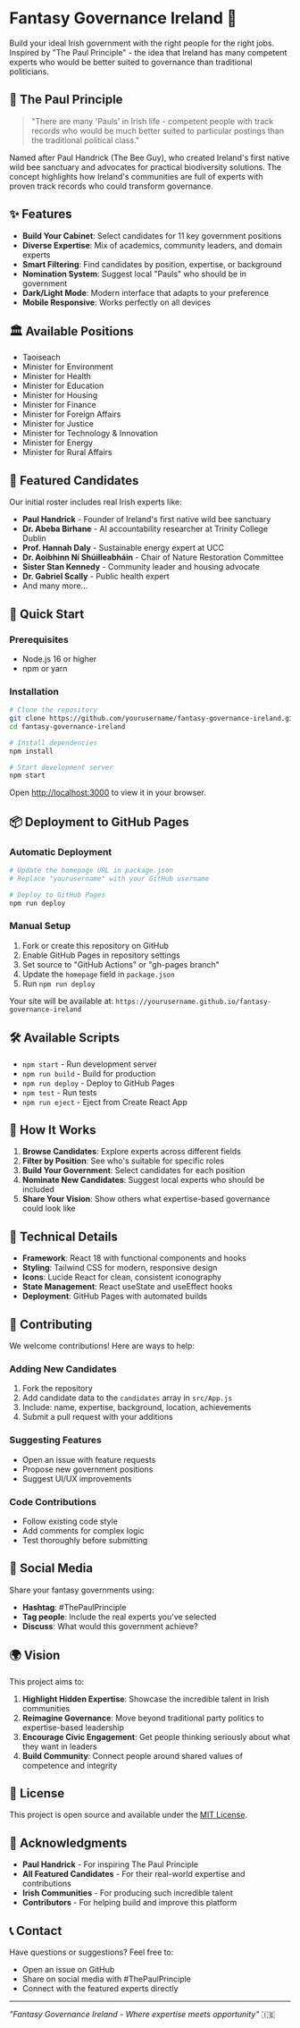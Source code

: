 # Fantasy Governance Ireland 🐝

Build your ideal Irish government with the right people for the right jobs. Inspired by "The Paul Principle" - the idea that Ireland has many competent experts who would be better suited to governance than traditional politicians.

## 🌟 The Paul Principle

> "There are many 'Pauls' in Irish life - competent people with track records who would be much better suited to particular postings than the traditional political class."

Named after Paul Handrick (The Bee Guy), who created Ireland's first native wild bee sanctuary and advocates for practical biodiversity solutions. The concept highlights how Ireland's communities are full of experts with proven track records who could transform governance.

## ✨ Features

- **Build Your Cabinet**: Select candidates for 11 key government positions
- **Diverse Expertise**: Mix of academics, community leaders, and domain experts
- **Smart Filtering**: Find candidates by position, expertise, or background
- **Nomination System**: Suggest local "Pauls" who should be in government
- **Dark/Light Mode**: Modern interface that adapts to your preference
- **Mobile Responsive**: Works perfectly on all devices

## 🏛️ Available Positions

- Taoiseach
- Minister for Environment
- Minister for Health
- Minister for Education
- Minister for Housing
- Minister for Finance
- Minister for Foreign Affairs
- Minister for Justice
- Minister for Technology & Innovation
- Minister for Energy
- Minister for Rural Affairs

## 👥 Featured Candidates

Our initial roster includes real Irish experts like:

- **Paul Handrick** - Founder of Ireland's first native wild bee sanctuary
- **Dr. Abeba Birhane** - AI accountability researcher at Trinity College Dublin
- **Prof. Hannah Daly** - Sustainable energy expert at UCC
- **Dr. Aoibhinn Ní Shúilleabháin** - Chair of Nature Restoration Committee
- **Sister Stan Kennedy** - Community leader and housing advocate
- **Dr. Gabriel Scally** - Public health expert
- And many more...

## 🚀 Quick Start

### Prerequisites

- Node.js 16 or higher
- npm or yarn

### Installation

```bash
# Clone the repository
git clone https://github.com/yourusername/fantasy-governance-ireland.git
cd fantasy-governance-ireland

# Install dependencies
npm install

# Start development server
npm start
```

Open [http://localhost:3000](http://localhost:3000) to view it in your browser.

## 📦 Deployment to GitHub Pages

### Automatic Deployment

```bash
# Update the homepage URL in package.json
# Replace "yourusername" with your GitHub username

# Deploy to GitHub Pages
npm run deploy
```

### Manual Setup

1. Fork or create this repository on GitHub
2. Enable GitHub Pages in repository settings
3. Set source to "GitHub Actions" or "gh-pages branch"
4. Update the `homepage` field in `package.json`
5. Run `npm run deploy`

Your site will be available at: `https://yourusername.github.io/fantasy-governance-ireland`

## 🛠️ Available Scripts

- `npm start` - Run development server
- `npm run build` - Build for production
- `npm run deploy` - Deploy to GitHub Pages
- `npm test` - Run tests
- `npm run eject` - Eject from Create React App

## 🎯 How It Works

1. **Browse Candidates**: Explore experts across different fields
2. **Filter by Position**: See who's suitable for specific roles
3. **Build Your Government**: Select candidates for each position
4. **Nominate New Candidates**: Suggest local experts who should be included
5. **Share Your Vision**: Show others what expertise-based governance could look like

## 🔧 Technical Details

- **Framework**: React 18 with functional components and hooks
- **Styling**: Tailwind CSS for modern, responsive design
- **Icons**: Lucide React for clean, consistent iconography
- **State Management**: React useState and useEffect hooks
- **Deployment**: GitHub Pages with automated builds

## 🤝 Contributing

We welcome contributions! Here are ways to help:

### Adding New Candidates

1. Fork the repository
2. Add candidate data to the `candidates` array in `src/App.js`
3. Include: name, expertise, background, location, achievements
4. Submit a pull request with your additions

### Suggesting Features

- Open an issue with feature requests
- Propose new government positions
- Suggest UI/UX improvements

### Code Contributions

- Follow existing code style
- Add comments for complex logic
- Test thoroughly before submitting

## 📱 Social Media

Share your fantasy governments using:
- **Hashtag**: #ThePaulPrinciple
- **Tag people**: Include the real experts you've selected
- **Discuss**: What would this government achieve?

## 🌍 Vision

This project aims to:

1. **Highlight Hidden Expertise**: Showcase the incredible talent in Irish communities
2. **Reimagine Governance**: Move beyond traditional party politics to expertise-based leadership
3. **Encourage Civic Engagement**: Get people thinking seriously about what they want in leaders
4. **Build Community**: Connect people around shared values of competence and integrity

## 📄 License

This project is open source and available under the [MIT License](LICENSE).

## 🙏 Acknowledgments

- **Paul Handrick** - For inspiring The Paul Principle
- **All Featured Candidates** - For their real-world expertise and contributions
- **Irish Communities** - For producing such incredible talent
- **Contributors** - For helping build and improve this platform

## 📞 Contact

Have questions or suggestions? Feel free to:
- Open an issue on GitHub
- Share on social media with #ThePaulPrinciple
- Connect with the featured experts directly

---

*"Fantasy Governance Ireland - Where expertise meets opportunity"* 🇮🇪